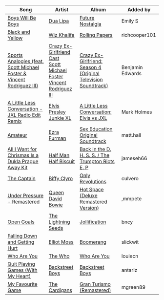 | Song | Artist | Album | Added by |
|-|-|-|-|
| [Boys Will Be Boys](https://open.spotify.com/track/0vQcyuMEfRBd21ojZ62N2L) | [Dua Lipa](https://open.spotify.com/artist/6M2wZ9GZgrQXHCFfjv46we) | [Future Nostalgia](https://open.spotify.com/album/7fJJK56U9fHixgO0HQkhtI) | Emily S |
| [Black and Yellow](https://open.spotify.com/track/5A6OHHy73AR5tLxgTc98zz) | [Wiz Khalifa](https://open.spotify.com/artist/137W8MRPWKqSmrBGDBFSop) | [Rolling Papers](https://open.spotify.com/album/6ZOXiVL8rmk2ATHJiFJhiD) | richcooper101 |
| [Sports Analogies (feat. Scott Michael Foster & Vincent Rodriguez III)](https://open.spotify.com/track/0TZQ8b5R5O9k0gUJpqsA1V) | [Crazy Ex-Girlfriend Cast](https://open.spotify.com/artist/2Dzk9smBaIfEFjF7T2Gygz)<br>[Scott Michael Foster](https://open.spotify.com/artist/7IQ4HhHJ2yQIzyl8PkKqjv)<br>[Vincent Rodriguez III](https://open.spotify.com/artist/4XhLFUTEjpYtLhGNsgzAB5) | [Crazy Ex-Girlfriend: Season 4 (Original Television Soundtrack)](https://open.spotify.com/album/2iDGoikRLMHrmEHe6p1T8P) | Benjamin Edwards |
| [A Little Less Conversation - JXL Radio Edit Remix](https://open.spotify.com/track/4rr0gWiMrF4sOIefs3IEvZ) | [Elvis Presley](https://open.spotify.com/artist/43ZHCT0cAZBISjO8DG9PnE)<br>[Junkie XL](https://open.spotify.com/artist/5svDnd8joFhbpbA3Ar0CfN) | [A Little Less Conversation: Elvis vs JXL](https://open.spotify.com/album/3nZRriUOOM8Gvv3ox8ybn1) | Mark Holmes |
| [Amateur](https://open.spotify.com/track/3ivr0feWTsOwpgwTufBzYG) | [Ezra Furman](https://open.spotify.com/artist/1uR7zoLrSRI8bSL43OZ0GY) | [Sex Education Original Soundtrack](https://open.spotify.com/album/0d5VbUpz8dcGC17Jkm3og4) | matt.hall |
| [All I Want for Chrismas Is a Dukla Prague Away Kit](https://open.spotify.com/track/41PtvSBcj7P06xFefoQI8R) | [Half Man Half Biscuit](https://open.spotify.com/artist/6hBQq083tyW3yrF1gdVt4Q) | [Back in the D. H. S. S. / The Trumpton Riots E. P](https://open.spotify.com/album/0k1XVKo3Qa1YohPACzFd0J) | jameseh66 |
| [The Captain](https://open.spotify.com/track/1louej4PYOVIVbagP1taO0) | [Biffy Clyro](https://open.spotify.com/artist/1km0R7wy712AzLkA1WjKET) | [Only Revolutions](https://open.spotify.com/album/6Ch5ZsoMxpy5Ef2i4mGILh) | culvero |
| [Under Pressure - Remastered](https://open.spotify.com/track/11IzgLRXV7Cgek3tEgGgjw) | [Queen](https://open.spotify.com/artist/1dfeR4HaWDbWqFHLkxsg1d)<br>[David Bowie](https://open.spotify.com/artist/0oSGxfWSnnOXhD2fKuz2Gy) | [Hot Space (Deluxe Remastered Version)](https://open.spotify.com/album/0xc5IpJM39eEEYSKDrm5kf) | ,mmpete |
| [Open Goals](https://open.spotify.com/track/3TmFn8FdKyWaDZXgf6oLzu) | [The Lightning Seeds](https://open.spotify.com/artist/67YNiSqhrx1P8oPvIIvbP5) | [Jollification](https://open.spotify.com/album/2aPTNYJ6MjDj7UvIHnJs26) | bncy |
| [Falling Down and Getting Hurt](https://open.spotify.com/track/2ZfvjtfWPTdWrro3ek3Sa0) | [Elliot Moss](https://open.spotify.com/artist/2xGCGoulmU85qYdpb2Z4xx) | [Boomerang](https://open.spotify.com/album/51awJCOhng60vqSLh8wstp) | slickwit |
| [Who Are You](https://open.spotify.com/track/23IJ5wLRhEZ9DOuia5mPiZ) | [The Who](https://open.spotify.com/artist/67ea9eGLXYMsO2eYQRui3w) | [Who Are You](https://open.spotify.com/album/7at3CV9Y9P57wsEXkfU0q8) | louiecn |
| [Quit Playing Games (With My Heart)](https://open.spotify.com/track/1nRwyxNsqCLeA17qR8Nfxx) | [Backstreet Boys](https://open.spotify.com/artist/5rSXSAkZ67PYJSvpUpkOr7) | [Backstreet Boys](https://open.spotify.com/album/0wvQovgaVU99eqw8n3g22S) | antariz |
| [My Favourite Game](https://open.spotify.com/track/0Ui05Ov0s4PnRc4JI3Pilg) | [The Cardigans](https://open.spotify.com/artist/1tqZaCwM57UFKjWoYwMLrw) | [Gran Turismo (Remastered)](https://open.spotify.com/album/5DiOwioOBqVCSH6IwGBXEc) | mgreen89 |